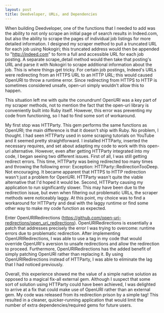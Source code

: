 ```yaml
---
layout: post
title: Deedveloper, URLs, and Dependencies
---
```

When building Deedveloper, one of the functions that I needed to add was the ability to not only scrape an initial page of search results in Indeed.com, but also the ability to scrape the pages of individual job listings for more detailed information. I designed my scraper method to pull a truncated URL for each job using Nokogiri; this truncated address would then be appended to "http://indeed.com" to form a full and accessible URL for each job posting. A separate scrape_detail method would then take that posting's URL and parse it with Nokogiri to scrape additional information about the job. This is where things get tricky. For certain job postings, Indeed's URLs were redirecting from an HTTPS URL to an HTTP URL; this would caused OpenURI to throw a runtime error. Since redirecting from HTTPS to HTTP is sometimes considered unsafe, open-uri simply wouldn't allow this to happen.

This situation left me with quite the conundrum! OpenURI was a key part of my scraper methods, not to mention the fact that the open-uri library is conveniently built into Ruby itself. However, this error was preventing my code from functioning, so I had to find some sort of workaround.

My first stop was HTTParty. This gem performs the same functions as OpenURI; the main difference is that it doesn't ship with Ruby. No problem, I thought. I had seen HTTParty used in some scraping tutorials on YouTube and it seemed pretty straightforward. I installed HTTParty, inserted the necessary requires, and set about adapting my code to work with this open-uri alternative. However, even after getting HTTParty integrated into my code, I began seeing two different issues. First of all, I was still getting redirect errors. This time, HTTParty was being redirected too many times and throwing the following error: Exception: HTTParty::RedirectionTooDeep. Not encouraging. It became apparent that HTTPS to HTTP redirection wasn't just a problem for OpenURI. HTTParty wasn't quite the viable alternative that I'd hoped it would be. Second, HTTParty causing my application to run significantly slower. This may have been due to the redirection issue, but even when filtering out problematic URLs, the scraper methods were noticeably laggy. At this point, my choice was to find a workaround for HTTParty and deal with the laggy runtime or find some other way to make my code function as expected.

Enter OpenURIRedirections (https://github.com/open-uri-redirections/open_uri_redirections). OpenURIRedirections is essentially a patch that addresses precisely the error I was trying to overcome: runtime errors due to problematic redirection. After implementing OpenURIRedirections, I was able to use a tag in my code that would override OpenURI's aversion to unsafe redirections and allow the redirection to proceed. Furthermore, OpenURIRedirections has the added benefit of simply patching OpenURI rather than replacing it. By using OpenURIRedirections instead of HTTParty, I was able to eliminate the lag that I had noticed previously.

Overall, this experience showed me the value of a simple native solution as opposed to a magical fix-all external gem. Although I suspect that some sort of solution using HTTParty could have been achieved, I was delighted to arrive at a fix that could make use of OpenURI rather than an external gem. My code was released from its redirection prison by a simple tag! This resulted in a cleaner, quicker-running application that would limit the number of extra dependencies/required gems for future users.
